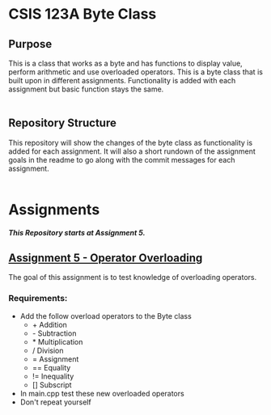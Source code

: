 # CSIS 123A Byte Class

## Purpose
This is a class that works as a byte and has functions to display value, perform arithmetic and use overloaded operators.
This is a byte class that is built upon in different assignments. Functionality is added with each assignment but basic function stays the same.
<br/>
<br/>

## Repository Structure
This repository will show the changes of the byte class as functionality is added for each assignment. It will also a short rundown of the assignment goals in the readme to go along with the commit messages for each assignment. 
<br/>
<br/>

# Assignments
##### This Repository starts at Assignment 5. 

## [Assignment 5 - Operator Overloading](https://github.com/redjordan1202/CSIS-123A-Byte/releases/tag/Assignment-5)
The goal of this assignment is to test knowledge of overloading operators.
### Requirements:
* Add the follow overload operators to the Byte class
    * \+ Addition
    * \- Subtraction
    * \* Multiplication
    * / Division
    * = Assignment
    * == Equality
    * != Inequality
    * \[] Subscript
* In main.cpp test these new overloaded operators
* Don't repeat yourself